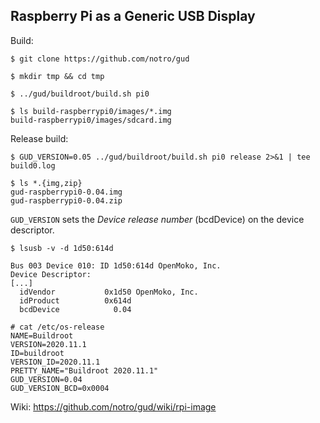 Raspberry Pi as a Generic USB Display
-------------------------------------


Build:

```
$ git clone https://github.com/notro/gud

$ mkdir tmp && cd tmp

$ ../gud/buildroot/build.sh pi0

$ ls build-raspberrypi0/images/*.img
build-raspberrypi0/images/sdcard.img

```

Release build:

```
$ GUD_VERSION=0.05 ../gud/buildroot/build.sh pi0 release 2>&1 | tee build0.log

$ ls *.{img,zip}
gud-raspberrypi0-0.04.img
gud-raspberrypi0-0.04.zip

```

```GUD_VERSION``` sets the *Device release number* (bcdDevice) on the device descriptor.

```
$ lsusb -v -d 1d50:614d

Bus 003 Device 010: ID 1d50:614d OpenMoko, Inc.
Device Descriptor:
[...]
  idVendor           0x1d50 OpenMoko, Inc.
  idProduct          0x614d
  bcdDevice            0.04
```

```
# cat /etc/os-release
NAME=Buildroot
VERSION=2020.11.1
ID=buildroot
VERSION_ID=2020.11.1
PRETTY_NAME="Buildroot 2020.11.1"
GUD_VERSION=0.04
GUD_VERSION_BCD=0x0004
```

Wiki: https://github.com/notro/gud/wiki/rpi-image
